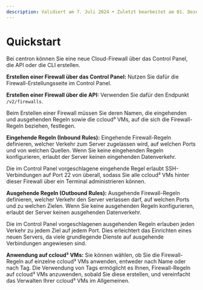 ```yaml
---
description: Validiert am 7. Juli 2024 • Zuletzt bearbeitet am 01. Dezember 2024
---
```


# Quickstart

Bei centron können Sie eine neue Cloud-Firewall über das Control Panel, die API oder die CLI erstellen.

**Erstellen einer Firewall über das Control Panel:** Nutzen Sie dafür die Firewall-Erstellungsseite im Control Panel.

**Erstellen einer Firewall über die API:** Verwenden Sie dafür den Endpunkt `/v2/firewalls`.

Beim Erstellen einer Firewall müssen Sie deren Namen, die eingehenden und ausgehenden Regeln sowie die ccloud³ VMs, auf die sich die Firewall-Regeln beziehen, festlegen.

**Eingehende Regeln (Inbound Rules):** Eingehende Firewall-Regeln definieren, welcher Verkehr zum Server zugelassen wird, auf welchen Ports und von welchen Quellen. Wenn Sie keine eingehenden Regeln konfigurieren, erlaubt der Server keinen eingehenden Datenverkehr.

Die im Control Panel vorgeschlagene eingehende Regel erlaubt SSH-Verbindungen auf Port 22 von überall, sodass Sie alle ccloud³ VMs hinter dieser Firewall über ein Terminal administrieren können.

**Ausgehende Regeln (Outbound Rules):** Ausgehende Firewall-Regeln definieren, welcher Verkehr den Server verlassen darf, auf welchen Ports und zu welchen Zielen. Wenn Sie keine ausgehenden Regeln konfigurieren, erlaubt der Server keinen ausgehenden Datenverkehr.

Die im Control Panel vorgeschlagenen ausgehenden Regeln erlauben jeden Verkehr zu jedem Ziel auf jedem Port. Dies erleichtert das Einrichten eines neuen Servers, da viele grundlegende Dienste auf ausgehende Verbindungen angewiesen sind.

**Anwendung auf ccloud³ VMs:** Sie können wählen, ob Sie die Firewall-Regeln auf einzelne ccloud³ VMs anwenden, entweder nach Name oder nach Tag. Die Verwendung von Tags ermöglicht es Ihnen, Firewall-Regeln auf ccloud³ VMs anzuwenden, sobald Sie diese erstellen, und vereinfacht das Verwalten Ihrer ccloud³ VMs im Allgemeinen.
